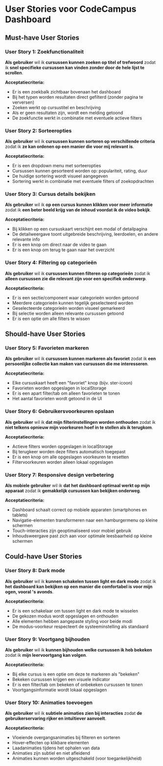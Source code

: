 # User Stories voor CodeCampus Dashboard

## Must-have User Stories

### User Story 1: Zoekfunctionaliteit
**Als gebruiker** wil ik **cursussen kunnen zoeken op titel of trefwoord** zodat ik **snel specifieke cursussen kan vinden zonder door de hele lijst te scrollen**.

**Acceptatiecriteria:**
- Er is een zoekbalk zichtbaar bovenaan het dashboard
- Bij het typen worden resultaten direct gefilterd (zonder pagina te verversen)
- Zoeken werkt op cursustitel en beschrijving
- Als er geen resultaten zijn, wordt een melding getoond
- De zoekfunctie werkt in combinatie met eventuele actieve filters

### User Story 2: Sorteeropties
**Als gebruiker** wil ik **cursussen kunnen sorteren op verschillende criteria** zodat ik **ze kan ordenen op een manier die voor mij relevant is**.

**Acceptatiecriteria:**
- Er is een dropdown menu met sorteeropties
- Cursussen kunnen gesorteerd worden op: populariteit, rating, duur
- De huidige sortering wordt visueel aangegeven
- Sortering werkt in combinatie met eventuele filters of zoekopdrachten

### User Story 3: Cursus details bekijken
**Als gebruiker** wil ik **op een cursus kunnen klikken voor meer informatie** zodat ik **een beter beeld krijg van de inhoud voordat ik de video bekijk**.

**Acceptatiecriteria:**
- Bij klikken op een cursuskaart verschijnt een modal of detailpagina
- De detailweergave toont uitgebreide beschrijving, leerdoelen, en andere relevante info
- Er is een knop om direct naar de video te gaan
- Er is een knop om terug te gaan naar het overzicht

### User Story 4: Filtering op categorieën
**Als gebruiker** wil ik **cursussen kunnen filteren op categorieën** zodat ik **alleen cursussen zie die relevant zijn voor een specifiek onderwerp**.

**Acceptatiecriteria:**
- Er is een sectie/component waar categorieën worden getoond
- Meerdere categorieën kunnen tegelijk geselecteerd worden
- Geselecteerde categorieën worden visueel gemarkeerd
- Bij selectie worden alleen relevante cursussen getoond
- Er is een optie om alle filters te wissen

## Should-have User Stories

### User Story 5: Favorieten markeren
**Als gebruiker** wil ik **cursussen kunnen markeren als favoriet** zodat ik **een persoonlijke collectie kan maken van cursussen die me interesseren**.

**Acceptatiecriteria:**
- Elke cursuskaart heeft een "favoriet" knop (bijv. ster-icoon)
- Favorieten worden opgeslagen in localStorage
- Er is een apart filter/tab om alleen favorieten te tonen
- Het aantal favorieten wordt getoond in de UI

### User Story 6: Gebruikersvoorkeuren opslaan
**Als gebruiker** wil ik **dat mijn filterinstellingen worden onthouden** zodat ik **niet telkens opnieuw mijn voorkeuren hoef in te stellen als ik terugkom**.

**Acceptatiecriteria:**
- Actieve filters worden opgeslagen in localStorage
- Bij terugkeer worden deze filters automatisch toegepast
- Er is een knop om alle opgeslagen voorkeuren te resetten
- Filtervoorkeuren worden alleen lokaal opgeslagen

### User Story 7: Responsive design verbetering
**Als mobiele gebruiker** wil ik **dat het dashboard optimaal werkt op mijn apparaat** zodat ik **gemakkelijk cursussen kan bekijken onderweg**.

**Acceptatiecriteria:**
- Dashboard schaalt correct op mobiele apparaten (smartphones en tablets)
- Navigatie-elementen transformeren naar een hamburgermenu op kleine schermen
- Touch-interacties zijn geoptimaliseerd voor mobiel gebruik
- Inhoudsweergave past zich aan voor optimale leesbaarheid op kleine schermen

## Could-have User Stories

### User Story 8: Dark mode
**Als gebruiker** wil ik **kunnen schakelen tussen light en dark mode** zodat ik **het dashboard kan bekijken op een manier die comfortabel is voor mijn ogen, vooral 's avonds**.

**Acceptatiecriteria:**
- Er is een schakelaar om tussen light en dark mode te wisselen
- De gekozen modus wordt opgeslagen en onthouden
- Alle elementen hebben aangepaste styling voor beide modi
- De modus-voorkeur respecteert de systeeminstelling als standaard

### User Story 9: Voortgang bijhouden
**Als gebruiker** wil ik **kunnen bijhouden welke cursussen ik heb bekeken** zodat ik **mijn leervoortgang kan volgen**.

**Acceptatiecriteria:**
- Bij elke cursus is een optie om deze te markeren als "bekeken"
- Bekeken cursussen krijgen een visuele indicator
- Er is een filter/tab om bekeken of onbekeken cursussen te tonen
- Voortgangsinformatie wordt lokaal opgeslagen

### User Story 10: Animaties toevoegen
**Als gebruiker** wil ik **subtiele animaties zien bij interacties** zodat **de gebruikerservaring rijker en intuïtiever aanvoelt**.

**Acceptatiecriteria:**
- Vloeiende overgangsanimaties bij filteren en sorteren
- Hover-effecten op klikbare elementen
- Laadanimaties tijdens het ophalen van data
- Animaties zijn subtiel en niet afleidend
- Animaties kunnen worden uitgeschakeld (voor toegankelijkheid)
